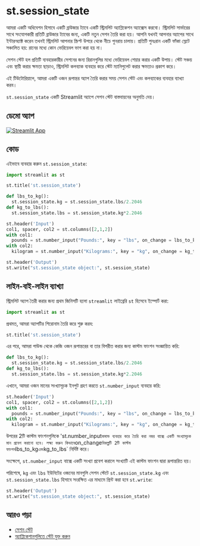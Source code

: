 # st.session_state

আমরা একটি অধিবেশন হিসাবে একটি ব্রাউজার ট্যাবে একটি স্ট্রিমলিট  অ্যাপ্লিকেশন অ্যাক্সেস করবো।  স্ট্রিমলিট সার্ভারের সাথে সংযোগকারী প্রতিটি ব্রাউজার ট্যাবের জন্য, একটি নতুন সেশন তৈরি করা হয়। আপনি যখনই আপনার অ্যাপের সাথে ইন্টারঅ্যাক্ট করেন তখনই স্ট্রিমলিট আপনার স্ক্রিপ্ট উপরে থেকে নীচে পুনরায় চালায়। প্রতিটি পুনঃরান একটি ফাঁকা স্লেটে সঞ্চালিত হয়: রানের মধ্যে কোন ভেরিয়েবল ভাগ করা হয় না।

সেশন স্টেট হল প্রতিটি ব্যবহারকারীর সেশনের জন্য রিরানগুলির মধ্যে ভেরিয়েবল শেয়ার করার একটি উপায়। স্টেট সঞ্চয় এবং স্থায়ী করার ক্ষমতা ছাড়াও, স্ট্রিমলিট কলব্যাক ব্যবহার করে স্টেট ম্যানিপুলেট করার ক্ষমতাও প্রকাশ করে।

এই টিউটোরিয়ালে, আমরা একটি ওজন রূপান্তর অ্যাপ তৈরি করার সময় সেশন স্টেট এবং কলব্যাকের ব্যবহার ব্যাখ্যা করব।

`st.session_state` একটি Streamlit অ্যাপে সেশন স্টেট বাস্তবায়নের অনুমতি দেয়।   

## ডেমো অ্যাপ

[![Streamlit App](https://static.streamlit.io/badges/streamlit_badge_black_white.svg)](https://share.streamlit.io/dataprofessor/st.session_state/)

## কোড
এইভাবে ব্যবহার করুন `st.session_state`:
```python
import streamlit as st

st.title('st.session_state')

def lbs_to_kg():
  st.session_state.kg = st.session_state.lbs/2.2046
def kg_to_lbs():
  st.session_state.lbs = st.session_state.kg*2.2046

st.header('Input')
col1, spacer, col2 = st.columns([2,1,2])
with col1:
  pounds = st.number_input("Pounds:", key = "lbs", on_change = lbs_to_kg)
with col2:
  kilogram = st.number_input("Kilograms:", key = "kg", on_change = kg_to_lbs)

st.header('Output')
st.write("st.session_state object:", st.session_state)
```

## লাইন-বাই-লাইন ব্যাখ্যা
স্ট্রিমলিট অ্যাপ তৈরী করার জন্য প্রথম জিনিসটি হলো `streamlit` লাইব্রেরি `st` হিসেবে ইম্পোর্ট করা:
```python
import streamlit as st
```

প্রথমত, আমরা অ্যাপটির শিরোনাম তৈরি করে শুরু করব:
```python
st.title('st.session_state')
```

এর পরে, আমরা পাউন্ড থেকে কেজি ওজন রূপান্তরের বা তার বিপরীত করার জন্য কাস্টম ফাংশন সংজ্ঞায়িত করি:
```python
def lbs_to_kg():
  st.session_state.kg = st.session_state.lbs/2.2046
def kg_to_lbs():
  st.session_state.lbs = st.session_state.kg*2.2046
```

এখানে, আমরা ওজন মানের সংখ্যাসূচক ইনপুট গ্রহণ করতে `st.number_input` ব্যবহার করি:
```python
st.header('Input')
col1, spacer, col2 = st.columns([2,1,2])
with col1:
  pounds = st.number_input("Pounds:", key = "lbs", on_change = lbs_to_kg)
with col2:
  kilogram = st.number_input("Kilograms:", key = "kg", on_change = kg_to_lbs)
```

উপরের 2টি কাস্টম ফাংশনগুলিকে 'st.number_input` কমান্ড ব্যবহার করে তৈরি করা নম্বর বাক্সে একটি সংখ্যাসূচক মান প্রবেশ করানো হবে। লক্ষ্য করুন কিভাবে `on_change` বিকল্পটি 2টি কাস্টম ফাংশন `lbs_to_kg` এবং `kg_to_lbs` নির্দিষ্ট করে।

সংক্ষেপে, `st.number_input` বাক্সে একটি সংখ্যা প্রবেশ করালে সংখ্যাটি এই কাস্টম ফাংশন দ্বারা রূপান্তরিত হয়।

পরিশেষে, `kg` এবং `lbs` ইউনিটের ওজনের মানগুলি সেশন স্টেটে `st.session_state.kg` এবং `st.session_state.lbs` হিসাবে সংরক্ষিত এর মাধ্যমে প্রিন্ট করা হবে
`st.write`:
```python
st.header('Output')
st.write("st.session_state object:", st.session_state)
```

## আরও পড়া
- [সেশন স্টেট](https://docs.streamlit.io/library/api-reference/session-state)
- [অ্যাপ্লিকেশানগুলিতে স্টেট যুক্ত করুন](https://docs.streamlit.io/library/advanced-features/session-state)
